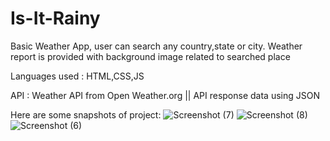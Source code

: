 # Is-It-Rainy

Basic Weather App, user can search any country,state or city.
Weather report is provided  with background image related to searched place
   
Languages used : HTML,CSS,JS 

API : Weather API from Open Weather.org || API response data using JSON  


Here are some snapshots of project:
![Screenshot (7)](https://user-images.githubusercontent.com/81326478/165750130-ad75a599-64fc-40b1-94cd-f3dc904f10c3.png)
![Screenshot (8)](https://user-images.githubusercontent.com/81326478/165750145-61128b16-71ff-417b-bcee-c2df8eb7fc9d.png)
![Screenshot (6)](https://user-images.githubusercontent.com/81326478/165750152-39d87554-52c5-4279-a3d3-086b5f739072.png)
